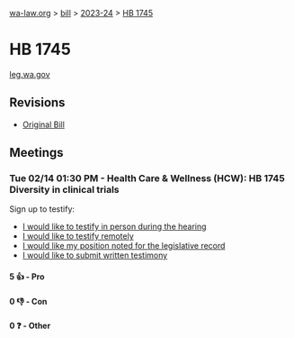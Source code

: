 [wa-law.org](/) > [bill](/bill/) > [2023-24](/bill/2023-24/) > [HB 1745](/bill/2023-24/hb/1745/)

# HB 1745
[leg.wa.gov](https://app.leg.wa.gov/billsummary?BillNumber=1745&Year=2023&Initiative=false)

## Revisions
* [Original Bill](1/)

## Meetings
### Tue 02/14 01:30 PM - Health Care & Wellness (HCW): HB 1745 Diversity in clinical trials
Sign up to testify:
* [I would like to testify in person during the hearing](https://app.leg.wa.gov/csi/Testifier/Add?chamber=House&mId=30741&aId=151398&caId=21415&tId=1)
* [I would like to testify remotely](https://app.leg.wa.gov/csi/Testifier/Add?chamber=House&mId=30741&aId=151398&caId=21415&tId=2)
* [I would like my position noted for the legislative record](https://app.leg.wa.gov/csi/Testifier/Add?chamber=House&mId=30741&aId=151398&caId=21415&tId=3)
* [I would like to submit written testimony](https://app.leg.wa.gov/csi/Testifier/Add?chamber=House&mId=30741&aId=151398&caId=21415&tId=4)

#### 5 👍 - Pro

#### 0 👎 - Con

#### 0 ❓ - Other
